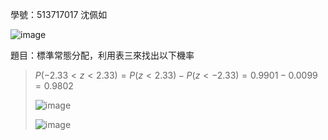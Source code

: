學號：513717017 沈佩如

![image](https://github.com/user-attachments/assets/d6d2e271-dc0f-4356-b894-59452a1a5f69)

題目：標準常態分配，利用表三來找出以下機率

>$P(-2.33 < z < 2.33) = P(z < 2.33) - P(z < -2.33) = 0.9901 - 0.0099 = 0.9802$
>
>![image](https://github.com/user-attachments/assets/02c3fe04-a693-4669-bc12-0155c3f2f462)
>
>![image](https://github.com/user-attachments/assets/901e113b-4835-48d0-937a-b7f86e503c18)
>
